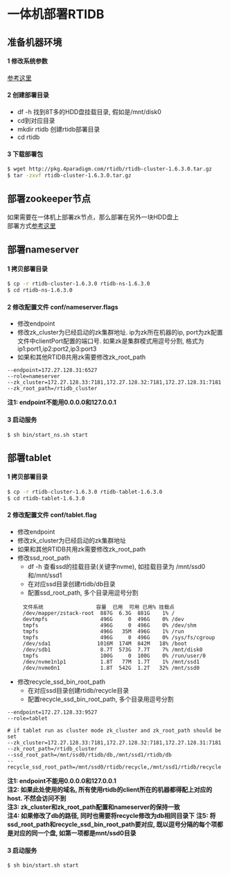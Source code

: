 # 一体机部署RTIDB

## 准备机器环境
#### 1 修改系统参数

[参考这里](./env.md)
#### 2 创建部署目录

* df -h 找到8T多的HDD盘挂载目录, 假如是/mnt/disk0
* cd到对应目录
* mkdir rtidb 创建rtidb部署目录
* cd rtidb

#### 3 下载部署包
```bash
$ wget http://pkg.4paradigm.com/rtidb/rtidb-cluster-1.6.3.0.tar.gz
$ tar -zxvf rtidb-cluster-1.6.3.0.tar.gz
```

## 部署zookeeper节点
如果需要在一体机上部署zk节点，那么部署在另外一块HDD盘上  
部署方式[参考这里](./zk.md)

## 部署nameserver
#### 1 拷贝部署目录
```bash
$ cp -r rtidb-cluster-1.6.3.0 rtidb-ns-1.6.3.0
$ cd rtidb-ns-1.6.3.0
```
#### 2 修改配置文件 conf/nameserver.flags

* 修改endpoint
* 修改zk\_cluster为已经启动的zk集群地址. ip为zk所在机器的ip, port为zk配置文件中clientPort配置的端口号. 如果zk是集群模式用逗号分割, 格式为ip1:port1,ip2:port2,ip3:port3
* 如果和其他RTIDB共用zk需要修改zk\_root\_path

```asciidoc
--endpoint=172.27.128.31:6527
--role=nameserver
--zk_cluster=172.27.128.33:7181,172.27.128.32:7181,172.27.128.31:7181
--zk_root_path=/rtidb_cluster
```

**注1: endpoint不能用0.0.0.0和127.0.0.1** 
#### 3 启动服务  

```
$ sh bin/start_ns.sh start
```

## 部署tablet
#### 1 拷贝部署目录

```bash
$ cp -r rtidb-cluster-1.6.3.0 rtidb-tablet-1.6.3.0
$ cd rtidb-tablet-1.6.3.0
```
#### 2 修改配置文件 conf/tablet.flag

* 修改endpoint
* 修改zk\_cluster为已经启动的zk集群地址
* 如果和其他RTIDB共用zk需要修改zk\_root\_path
* 修改ssd\_root\_path
     * df -h 查看ssd的挂载目录(关键字nvme), 如挂载目录为 /mnt/ssd0和/mnt/ssd1
     * 在对应ssd目录创建rtidb/db目录 
     * 配置ssd\_root\_path, 多个目录用逗号分割
```
     文件系统                 容量  已用  可用 已用% 挂载点
     /dev/mapper/zstack-root  887G  6.3G  881G    1% /
     devtmpfs                 496G     0  496G    0% /dev
     tmpfs                    496G     0  496G    0% /dev/shm
     tmpfs                    496G   35M  496G    1% /run
     tmpfs                    496G     0  496G    0% /sys/fs/cgroup
     /dev/sda1               1016M  174M  842M   18% /boot
     /dev/sdb1                8.7T  573G  7.7T    7% /mnt/disk0
     tmpfs                    100G     0  100G    0% /run/user/0
     /dev/nvme1n1p1           1.8T   77M  1.7T    1% /mnt/ssd1
     /dev/nvme0n1             1.8T  542G  1.2T   32% /mnt/ssd0
```

* 修改recycle\_ssd\_bin\_root\_path
    - 在对应ssd目录创建rtidb/recycle目录
    - 配置recycle\_ssd\_bin\_root\_path, 多个目录用逗号分割

```asciidoc
--endpoint=172.27.128.33:9527
--role=tablet

# if tablet run as cluster mode zk_cluster and zk_root_path should be set
--zk_cluster=172.27.128.33:7181,172.27.128.32:7181,172.27.128.31:7181
--zk_root_path=/rtidb_cluster
--ssd_root_path=/mnt/ssd0/rtidb/db,/mnt/ssd1/rtidb/db
--recycle_ssd_root_path=/mnt/ssd0/rtidb/recycle,/mnt/ssd1/rtidb/recycle
```

**注1: endpoint不能用0.0.0.0和127.0.0.1**  
**注2: 如果此处使用的域名, 所有使用rtidb的client所在的机器都得配上对应的host. 不然会访问不到**  
**注3: zk\_cluster和zk\_root\_path配置和nameserver的保持一致**  
**注4: 如果修改了db的路径, 同时也需要将recycle修改为db相同目录下**
**注5: 将ssd\_root\_path和recycle\_ssd\_bin\_root\_path要对应, 既以逗号分隔的每个项都是对应的同一个盘, 如第一项都是mnt/ssd0目录**

#### 3 启动服务

```bash
$ sh bin/start.sh start
```
